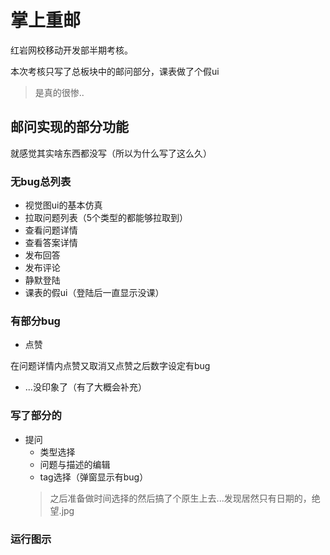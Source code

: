# 掌上重邮
红岩网校移动开发部半期考核。

本次考核只写了总板块中的邮问部分，课表做了个假ui
>是真的很惨..

## 邮问实现的部分功能

就感觉其实啥东西都没写（所以为什么写了这么久）

### 无bug总列表

- 视觉图ui的基本仿真
- 拉取问题列表（5个类型的都能够拉取到）
- 查看问题详情
- 查看答案详情
- 发布回答
- 发布评论
- 静默登陆
- 课表的假ui（登陆后一直显示没课）

### 有部分bug

- 点赞

在问题详情内点赞又取消又点赞之后数字设定有bug

- ...没印象了（有了大概会补充）

### 写了部分的

- 提问
   - 类型选择
   - 问题与描述的编辑
   - tag选择（弹窗显示有bug）
   >之后准备做时间选择的然后搞了个原生上去...发现居然只有日期的，绝望.jpg
   
### 运行图示
